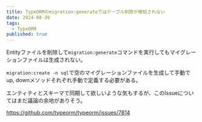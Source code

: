 ```yaml
---
title: TypeORMのmigration:generateではテーブル削除が検知されない
date: 2024-08-30
tags:
  - TypeORM
published: true
---
```

Entityファイルを削除して`migration:generate`コマンドを実行してもマイグレーションファイルは生成されない。

`migration:create -n sql`で空のマイグレーションファイルを生成して手動でup, downメソッドそれぞれ手動で定義する必要がある。

エンティティとスキーマで同期して欲しいような気もするが、このIssueについてはまだ議論の余地がありそう。

https://github.com/typeorm/typeorm/issues/7814